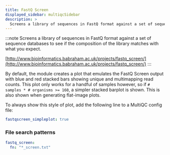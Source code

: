 ```yaml
---
title: FastQ Screen
displayed_sidebar: multiqcSidebar
description: >
  Screens a library of sequences in FastQ format against a set of sequence databases to see if the composition of the library matches with what you expect.
---
```


<!--
~~~~~ DO NOT EDIT ~~~~~
This file is autogenerated from the MultiQC module python docstring.
Do not edit the markdown, it will be overwritten.

File path for the source of this content: multiqc/modules/fastq_screen/fastq_screen.py
~~~~~~~~~~~~~~~~~~~~~~~
-->

:::note
Screens a library of sequences in FastQ format against a set of sequence databases to see if the composition of the library matches with what you expect.

[http://www.bioinformatics.babraham.ac.uk/projects/fastq_screen/](http://www.bioinformatics.babraham.ac.uk/projects/fastq_screen/)
:::

By default, the module creates a plot that emulates the FastQ Screen output
with blue and red stacked bars showing unique and multimapping read counts.
This plot only works for a handful of samples however, so if
`# samples * # organisms >= 160`, a simpler stacked barplot is shown. This
is also shown when generating flat-image plots.

To always show this style of plot, add the following line to a MultiQC config file:

```yaml
fastqscreen_simpleplot: true
```

### File search patterns

```yaml
fastq_screen:
  fn: "*_screen.txt"
```

